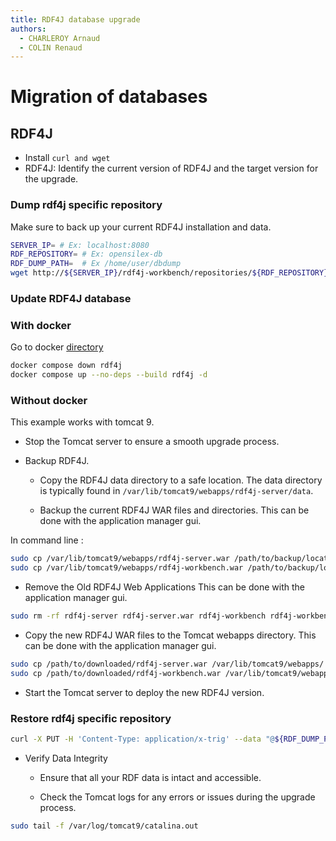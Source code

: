 ```yaml
---
title: RDF4J database upgrade
authors:
  - CHARLEROY Arnaud
  - COLIN Renaud
---
```


# Migration of databases

## RDF4J

- Install  ` curl and wget `
- RDF4J: Identify the current version of RDF4J and the target version for the upgrade.

### Dump rdf4j specific repository

Make sure to back up your current RDF4J installation and data.

```bash
SERVER_IP= # Ex: localhost:8080
RDF_REPOSITORY= # Ex: opensilex-db
RDF_DUMP_PATH=  # Ex /home/user/dbdump
wget http://${SERVER_IP}/rdf4j-workbench/repositories/${RDF_REPOSITORY}/export?Accept=application%2Ftrig -O ${RDF_DUMP_PATH}/dump_rdf4-j${RDF_REPOSITORY}
```
### Update RDF4J database

### With docker 

Go to docker [directory](../../../../../opensilex-dev-tools/src/main/resources/docker)

```bash
docker compose down rdf4j
docker compose up --no-deps --build rdf4j -d
```
### Without docker 

This example works with tomcat 9.

- Stop the Tomcat server to ensure a smooth upgrade process.

- Backup RDF4J. 
  - Copy the RDF4J data directory to a safe location. The data directory is typically found in `/var/lib/tomcat9/webapps/rdf4j-server/data`.

  - Backup the current RDF4J WAR files and directories. This can be done with the application manager gui.

In command line :

```bash
sudo cp /var/lib/tomcat9/webapps/rdf4j-server.war /path/to/backup/location
sudo cp /var/lib/tomcat9/webapps/rdf4j-workbench.war /path/to/backup/location
```
- Remove the Old RDF4J Web Applications This can be done with the application manager gui.

```bash
sudo rm -rf rdf4j-server rdf4j-server.war rdf4j-workbench rdf4j-workbench.war
```

- Copy the new RDF4J WAR files to the Tomcat webapps directory. This can be done with the application manager gui.

```bash
sudo cp /path/to/downloaded/rdf4j-server.war /var/lib/tomcat9/webapps/
sudo cp /path/to/downloaded/rdf4j-workbench.war /var/lib/tomcat9/webapps/
```

- Start the Tomcat server to deploy the new RDF4J version. 


### Restore rdf4j specific repository

```bash 
curl -X PUT -H 'Content-Type: application/x-trig' --data "@${RDF_DUMP_PATH}/dump_rdf4-j${RDF_REPOSITORY}" "http://${SERVER_IP}/rdf4j-server/repositories/${RDF_REPOSITORY}/statements"
```

- Verify Data Integrity

  - Ensure that all your RDF data is intact and accessible.

  - Check the Tomcat logs for any errors or issues during the upgrade process.
  
```bash
sudo tail -f /var/log/tomcat9/catalina.out
```